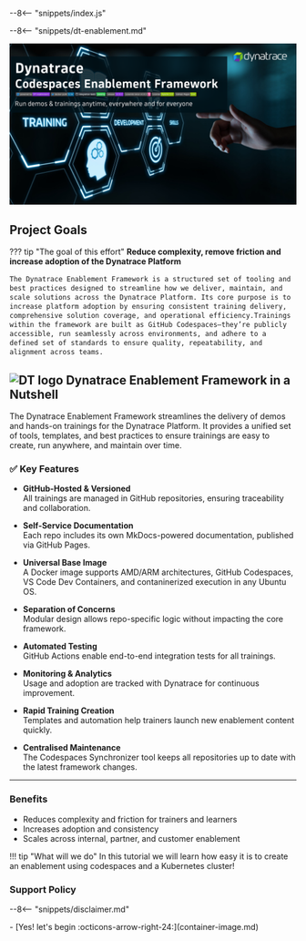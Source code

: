 --8<-- "snippets/index.js"

--8<-- "snippets/dt-enablement.md"

<p align="center">
  <img src="img/framework_banner.png" alt="DT Enablement Framework">
</p>


## Project Goals

??? tip "The goal of this effort"
    **Reduce complexity, remove friction and increase adoption of the Dynatrace Platform**

    The Dynatrace Enablement Framework is a structured set of tooling and best practices designed to streamline how we deliver, maintain, and scale solutions across the Dynatrace Platform. Its core purpose is to increase platform adoption by ensuring consistent training delivery, comprehensive solution coverage, and operational efficiency.Trainings within the framework are built as GitHub Codespaces—they’re publicly accessible, run seamlessly across environments, and adhere to a defined set of standards to ensure quality, repeatability, and alignment across teams.


## <img src="https://cdn.bfldr.com/B686QPH3/at/w5hnjzb32k5wcrcxnwcx4ckg/Dynatrace_signet_RGB_HTML.svg?auto=webp&format=pngg" alt="DT logo" width="22"> Dynatrace Enablement Framework in a Nutshell

The Dynatrace Enablement Framework streamlines the delivery of demos and hands-on trainings for the Dynatrace Platform. It provides a unified set of tools, templates, and best practices to ensure trainings are easy to create, run anywhere, and maintain over time.

### ✅ Key Features

- **GitHub-Hosted & Versioned**  
  All trainings are managed in GitHub repositories, ensuring traceability and collaboration.

- **Self-Service Documentation**  
  Each repo includes its own MkDocs-powered documentation, published via GitHub Pages.

- **Universal Base Image**  
  A Docker image supports AMD/ARM architectures, GitHub Codespaces, VS Code Dev Containers, and contaninerized execution in any Ubuntu OS.

- **Separation of Concerns**  
  Modular design allows repo-specific logic without impacting the core framework.

- **Automated Testing**  
  GitHub Actions enable end-to-end integration tests for all trainings.

- **Monitoring & Analytics**  
  Usage and adoption are tracked with Dynatrace for continuous improvement.

- **Rapid Training Creation**  
  Templates and automation help trainers launch new enablement content quickly.

- **Centralised Maintenance**  
  The Codespaces Synchronizer tool keeps all repositories up to date with the latest framework changes.

---

### Benefits
- Reduces complexity and friction for trainers and learners  
- Increases adoption and consistency  
- Scales across internal, partner, and customer enablement


!!! tip "What will we do"
    In this tutorial we will learn how easy it is to create an enablement using codespaces and a Kubernetes cluster!

### Support Policy
--8<-- "snippets/disclaimer.md"


<div class="grid cards" markdown>
- [Yes! let's begin :octicons-arrow-right-24:](container-image.md)
</div>